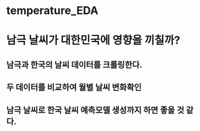 # temperature_EDA

# 남극 날씨가 대한민국에 영향을 끼칠까?
## 남극과 한국의 날씨 데이터를 크롤링한다.
## 두 데이터를 비교하여 월별 날씨 변화확인
## 남극 날씨로 한국 날씨 예측모델 생성까지 하면 좋을 것 같다.
